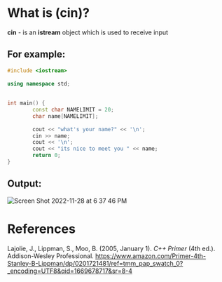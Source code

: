# What is (cin)? 

**cin** - is an **istream** object which is used to receive input 

## For example: 
```cpp 
#include <iostream>
  
using namespace std;
  
  
int main() {
        const char NAMELIMIT = 20;
        char name[NAMELIMIT];
  
        cout << "what's your name?" << '\n';
        cin >> name;
        cout << '\n';
        cout << "its nice to meet you " << name;
        return 0;
}
``` 

## Output: 
![Screen Shot 2022-11-28 at 6 37 46 PM](https://user-images.githubusercontent.com/109105989/204403301-5b4e237e-91ee-4311-9cd3-92a4296e794d.png)




# References 
Lajolie, J., Lippman, S., Moo, B. (2005, January 1). *C++ Primer* (4th ed.). Addison-Wesley Professional. <https://www.amazon.com/Primer-4th-Stanley-B-Lippman/dp/0201721481/ref=tmm_pap_swatch_0?_encoding=UTF8&qid=1669678717&sr=8-4> 
